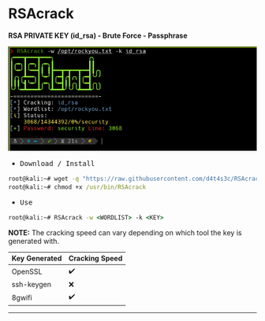 # RSAcrack

**RSA PRIVATE KEY (id_rsa) - Brute Force - Passphrase**

![](/screenshot.png)

- <kbd>Download / Install</kbd>

```cmd
root@kali:~# wget -q "https://raw.githubusercontent.com/d4t4s3c/RSAcrack/main/RSAcrack.sh" -O /usr/bin/RSAcrack
root@kali:~# chmod +x /usr/bin/RSAcrack
```

- <kbd>Use</kbd>

```cmd
root@kali:~# RSAcrack -w <WORDLIST> -k <KEY>
```

**NOTE:** The cracking speed can vary depending on which tool the key is generated with.

| Key Generated | Cracking Speed     |
|---------------|--------------------|
| OpenSSL       | :heavy_check_mark: |
| ssh-keygen    | :x:                |
| 8gwifi        | :heavy_check_mark: |

---
